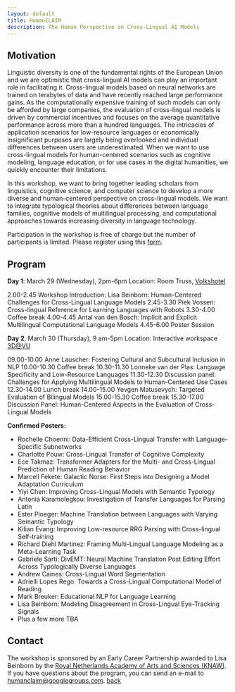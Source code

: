 ```yaml
---
layout: default
title: HumanCLAIM
description: The Human Perspective on Cross-Lingual AI Models
---
```

## Motivation

Linguistic diversity is one of the fundamental rights of the European Union and we are optimistic that cross-lingual AI models can play an important role in facilitating it. Cross-lingual models based on neural networks are trained on terabytes of data and have recently reached large performance gains. As the computationally expensive training of such models can only be afforded by large companies, the evaluation of cross-lingual models is driven by commercial incentives and focuses on the average quantitative performance across more than a hundred languages. The intricacies of application scenarios for low-resource languages or economically insignificant purposes are largely being overlooked and individual differences between users are underestimated. When we want to use cross-lingual models for human-centered scenarios such as cognitive modeling, language education, or for use cases in the digital humanities, we quickly encounter their limitations. 

In this workshop, we want to bring together leading scholars from linguistics, cognitive science, and computer science to develop a more diverse and human-centered perspective on cross-lingual models.  We want to integrate typological theories about differences between language families, cognitive models of multilingual processing, and computational approaches towards increasing diversity in language technology.

Participation in the workshop is free of charge but the number of participants is limited. 
Please register using this [form](). 
## Program

**Day 1**: March 29 (Wednesday), 2pm-6pm
Location: Room Truss, [Volkshotel](https://www.volkshotel.nl/en/directions/)

2.00-2.45 	Workshop Introduction:  Lisa Beinborn: Human-Centered Challenges for Cross-Lingual Language Models
2.45-3.30 	Piek Vossen: Cross-lingual Reference for Learning Languages with Robots
3.30-4.00 	Coffee break
4.00-4.45 	Antal van den Bosch: Implicit and Explicit Multilingual Computational Language Models
4.45-6.00 	Poster Session

**Day 2**, March 30 (Thursday), 9 am-5pm
Location: Interactive workspace [3D@VU](https://www.youtube.com/watch?v=Z3E2f56mptw)

09.00-10.00 	Anne Lauscher: Fostering Cultural and Subcultural Inclusion in NLP
10.00-10.30 	Coffee break
10.30-11.30 	Lonneke van der Plas: Language Specificity and Low-Resource Languages
11.30-12.30 	Discussion panel:  Challenges for Applying Multilingual Models to Human-Centered Use Cases
12.30-14.00 	Lunch break
14.00-15.00 	Yevgen Matusevych: Targeted Evaluation of Bilingual Models
15.00-15.30 	Coffee break
15.30-17.00 	Discussion Panel: Human-Centered Aspects in the Evaluation of Cross-Lingual Models

**Confirmed Posters:**
- Rochelle Choenni: Data-Efficient Cross-Lingual Transfer with Language-Specific Subnetworks
- Charlotte Pouw: Cross-Lingual Transfer of Cognitive Complexity
- Ece Takmaz: Transformer Adapters for the Multi- and Cross-Lingual Prediction of Human Reading Behavior
- Marcell Fekete: Galactic Norse: First Steps into Designing a Model Adaptation Curriculum
- Yiyi Chen: Improving Cross-Lingual Models with Semantic Typology
- Antonia Karamolegkou: Investigation of Transfer Languages for Parsing Latin
- Ester Ploeger: Machine Translation between Languages with Varying Semantic Typology
- Kilian Evang: Improving Low-resource RRG Parsing with Cross-lingual Self-training
- Richard Diehl Martinez: Framing Multi-Lingual Language Modeling as a Meta-Learning Task
- Gabriele Sarti: DivEMT: Neural Machine Translation Post Editing Effort Across Typologically Diverse Languages
- Andrew Caines: Cross-Lingual Word Segmentation
- Adrielli Lopes Rego: Towards a Cross-Lingual Computational Model of Reading
- Mark Breuker: Educational NLP for Language Learning
- Lisa Beinborn: Modeling Disagreement in Cross-Lingual Eye-Tracking Signals
- Plus a few more TBA

## Contact

The workshop is sponsored by an Early Career Partnership awarded to Lisa Beinborn by the [Royal Netherlands Academy of Arts and Sciences (KNAW)](https://www.knaw.nl/en). 
If you have questions about the program, you can send an e-mail to humanclaim@googlegroups.com. 
[back](./)